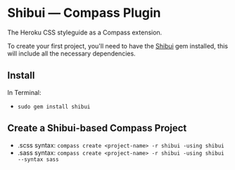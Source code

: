 Shibui — Compass Plugin
=======================

The Heroku CSS styleguide as a Compass extension.

To create your first project, you'll need to have the [Shibui](http://en.wikipedia.org/wiki/Shibui) gem installed, this will include all the necessary dependencies.

Install
-------

In Terminal:

* `sudo gem install shibui`

Create a Shibui-based Compass Project
-------------------------------------

* .scss syntax: `compass create <project-name> -r shibui -using shibui`
* .sass syntax: `compass create <project-name> -r shibui -using shibui --syntax sass`